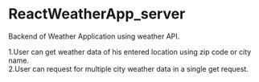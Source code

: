 # ReactWeatherApp_server

Backend of Weather Application using weather API.</br>

1.User can get weather data of his entered location using zip code or city name.</br>
2.User can request for multiple city weather data in a single get request.
